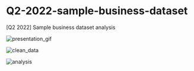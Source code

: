 # Q2-2022-sample-business-dataset
[Q2 2022] Sample business dataset analysis

![presentation_gif](https://user-images.githubusercontent.com/105542266/172595938-05963910-84ef-4d8b-b5cd-2738f3630cea.gif)



![clean_data](https://user-images.githubusercontent.com/105542266/172595953-fbeeb212-f28b-4bfd-b562-6efbf7206568.gif)


![analysis](https://user-images.githubusercontent.com/105542266/172583412-9aa30df7-b62f-48ae-bf19-871c3a5240a9.gif)





